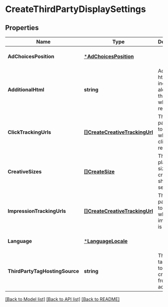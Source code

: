 # CreateThirdPartyDisplaySettings

## Properties
Name | Type | Description | Notes
------------ | ------------- | ------------- | -------------
**AdChoicesPosition** | [***AdChoicesPosition**](AdChoicesPosition.md) |  | [optional] [default to null]
**AdditionalHtml** | **string** | Additional html to be included along with the creative when rendered. | [optional] [default to null]
**ClickTrackingUrls** | [**[]CreateCreativeTrackingUrl**](CreateCreativeTrackingUrl.md) | The third party urls to trigger when an click is recorded. | [optional] [default to null]
**CreativeSizes** | [**[]CreateSize**](CreateSize.md) | The list of placement sizes this creative should serve on. | [optional] [default to null]
**ImpressionTrackingUrls** | [**[]CreateCreativeTrackingUrl**](CreateCreativeTrackingUrl.md) | The third party urls to trigger when an impression is recorded. | [optional] [default to null]
**Language** | [***LanguageLocale**](LanguageLocale.md) |  | [optional] [default to null]
**ThirdPartyTagHostingSource** | **string** | The html tag to use to fetch this creative from the 3p ad server. | [optional] [default to null]

[[Back to Model list]](../README.md#documentation-for-models) [[Back to API list]](../README.md#documentation-for-api-endpoints) [[Back to README]](../README.md)

